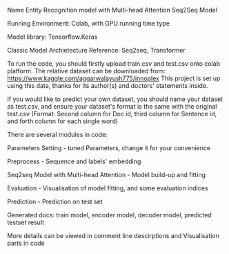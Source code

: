 Name Entity Recognition model with Multi-head Attention Seq2Seq Model

Running Environment: Colab, with GPU running time type

Model library: Tensorflow.Keras

Classic Model Archietecture Reference: Seq2seq, Transformer

To run the code, you should firstly upload train.csv and test.csv onto colab platform.
The relative dataset can be downloaded from:
https://www.kaggle.com/aggarwalayush775/innoplex
This project is set up using this data, thanks for its author(s) and doctors' statements inside.

If you would like to predict your own dataset, you should name your dataset as test.csv,
and ensure your dataset's format is the same with the original test.csv
(Format: Second column for Doc id, third column for Sentence id, and forth column for each single word)

There are several modules in code:

  Parameters Setting - tuned Parameters, change it for your convenience

  Preprocess - Sequence and labels' embedding

  Seq2seq Model with Multi-head Attention - Model build-up and fitting

  Evaluation - Visualisation of model fitting, and some evaluation indices
  
  Prediction - Prediction on test set

Generated docs: train model, encoder model, decoder model, predicted testset result

More details can be viewed in comment line descirptions and Visualisation parts in code
